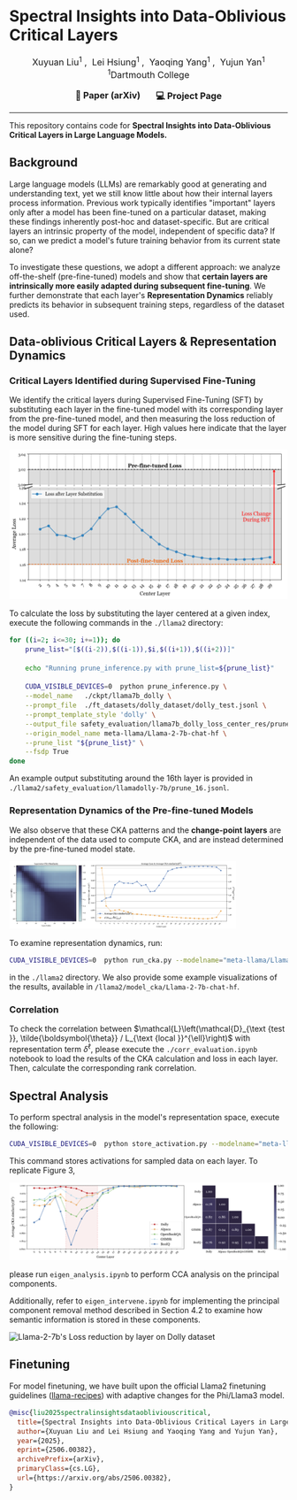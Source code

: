 # Spectral Insights into Data-Oblivious Critical Layers



<p align='center' style="text-align:center;font-size:1.15em;">
  <a href="https://xuyuan0204.github.io/" target="_blank" style="text-decoration: none;">Xuyuan Liu<sup>1</sup></a>&nbsp;,&nbsp;
  <a href="https://hsiung.cc/" target="_blank" style="text-decoration: none;">Lei Hsiung<sup>1</sup></a>&nbsp;,&nbsp;
  <a href="https://sites.google.com/site/yangyaoqingcmu/" target="_blank" style="text-decoration: none;">Yaoqing Yang<sup>1</sup></a>&nbsp;,&nbsp;
  <a href="https://sites.google.com/umich.edu/yujunyan/home" target="_blank" style="text-decoration: none;">Yujun Yan<sup>1</sup></a>
  <br/>
  <sup>1</sup>Dartmouth College
</p>
<div align="center" style="display: flex; justify-content: center; gap: 2em;">
  <a href="https://arxiv.org/abs/2506.00382" target="_blank" style="text-decoration: none; font-weight: bold; font-size:1.15em;">📄 Paper (arXiv)</a>
  <a href="https://graphminddartmouth.github.io/Data-Oblivious-Critical-Layers/" target="_blank" style="text-decoration: none; font-weight: bold; font-size:1.15em;">💻 Project Page</a>
</div>


---
This repository contains code for **Spectral Insights into Data-Oblivious Critical Layers in Large Language Models.**
## Background

Large language models (LLMs) are remarkably good at generating and understanding text, yet we still know little about how their internal layers process information. Previous work typically identifies "important" layers only after a model has been fine-tuned on a particular dataset, making these findings inherently post-hoc and dataset-specific. But are critical layers an intrinsic property of the model, independent of specific data? If so, can we predict a model's future training behavior from its current state alone?

To investigate these questions, we adopt a different approach: we analyze off-the-shelf (pre-fine-tuned) models and show that **certain layers are intrinsically more easily adapted during subsequent fine-tuning**. We further demonstrate that each layer's **Representation Dynamics** reliably predicts its behavior in subsequent training steps, regardless of the dataset used.

## Data-oblivious Critical Layers & Representation Dynamics

### Critical Layers Identified during Supervised Fine-Tuning
We identify the critical layers during Supervised Fine-Tuning (SFT) by substituting each layer in the fine-tuned model with its corresponding layer from the pre-fine-tuned model, and then measuring the loss reduction of the model during SFT for each layer. High values here indicate that the layer is more sensitive during the fine-tuning steps.

<img src="docs/static/images/loss_visualization/llama7b_dolly_updated.png" alt="Llama-2-7b's Loss reduction by layer on Dolly dataset" style="zoom:50%;" />

To calculate the loss by substituting the layer centered at a given index, execute the following commands in the `./llama2` directory:

```bash
for ((i=2; i<=30; i+=1)); do
    prune_list="[$((i-2)),$((i-1)),$i,$((i+1)),$((i+2))]" 

    echo "Running prune_inference.py with prune_list=${prune_list}"

    CUDA_VISIBLE_DEVICES=0  python prune_inference.py \
    --model_name   ./ckpt/llama7b_dolly \
    --prompt_file  ./ft_datasets/dolly_dataset/dolly_test.jsonl \
    --prompt_template_style 'dolly' \
    --output_file safety_evaluation/llama7b_dolly_loss_center_res/prune_${i}.jsonl \
    --origin_model_name meta-llama/Llama-2-7b-chat-hf \
    --prune_list "${prune_list}" \
    --fsdp True 
done
```

An example output substituting around the 16th layer is provided in `./llama2/safety_evaluation/llamadolly-7b/prune_16.jsonl`.



### Representation Dynamics of the Pre-fine-tuned Models

We also observe that these CKA patterns and the **change-point layers** are independent of the data used to compute CKA, and are instead determined by the pre-fine-tuned model state.

<img src="docs/static/images/8b_boolq_cka.png" alt="8B BoolQ CKA Visualization" style="zoom:40%;" />

To examine representation dynamics, run:

```bash
CUDA_VISIBLE_DEVICES=0  python run_cka.py --modelname="meta-llama/Llama-2-7b-chat-hf" --dataset="pure_bad" --type="linear" --fsdp=False
```

in the `./llama2` directory. We also provide some example visualizations of the results, available in `/llama2/model_cka/Llama-2-7b-chat-hf`.



### Correlation

To check the correlation between  $\mathcal{L}\left(\mathcal{D}_{\text {test }}, \tilde{\boldsymbol{\theta}} / L_{\text {local }}^{\ell}\right)$ with representation term $\delta^{\ell}$, please execute the `./corr_evaluation.ipynb` notebook to load the results of the CKA calculation and loss in each layer. Then, calculate the corresponding rank correlation.




## Spectral Analysis

To perform spectral analysis in the model's representation space, execute the following:

```bash
CUDA_VISIBLE_DEVICES=0  python store_activation.py --modelname="meta-llama/Llama-2-7b-chat-hf" --dataset="dolly" --fsdp=True
```

This command stores activations for sampled data on each layer. To replicate Figure 3, 

![Llama-2-7b's Loss reduction by layer on Dolly dataset](docs/static/images/combined_res.png)

please run `eigen_analysis.ipynb` to perform CCA analysis on the principal components.

Additionally, refer to `eigen_intervene.ipynb` for implementing the principal component removal method described in Section 4.2 to examine how semantic information is stored in these components.

![Llama-2-7b's Loss reduction by layer on Dolly dataset](docs/static/images/CaseStudyExample.jpg)



## Finetuning

For model finetuning, we have built upon the official Llama2 finetuning guidelines ([llama-recipes](https://github.com/facebookresearch/llama-recipes)) with adaptive changes for the Phi/Llama3 model.



```bibtex
@misc{liu2025spectralinsightsdataobliviouscritical,
  title={Spectral Insights into Data-Oblivious Critical Layers in Large Language Models}, 
  author={Xuyuan Liu and Lei Hsiung and Yaoqing Yang and Yujun Yan},
  year={2025},
  eprint={2506.00382},
  archivePrefix={arXiv},
  primaryClass={cs.LG},
  url={https://arxiv.org/abs/2506.00382}, 
}
```

